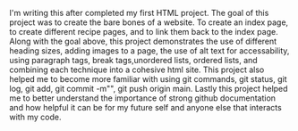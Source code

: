 I'm writing this after completed my first HTML project. The goal of this project was to create the bare bones of a website. To create an index page, to create different recipe pages, and to link them back to the index page. Along with the goal above, this project demonstrates the use of different heading sizes, adding images to a page, the use of alt text for accessability, using paragraph tags, break tags,unordered lists, ordered lists, and combining each technique into a cohesive html site. This project also helped me to become more familiar with using git commands, git status, git log, git add, git commit -m"", git push origin main. Lastly this project helped me to better understand the importance of strong github documentation and how helpful it can be for my future self and anyone else that interacts with my code.